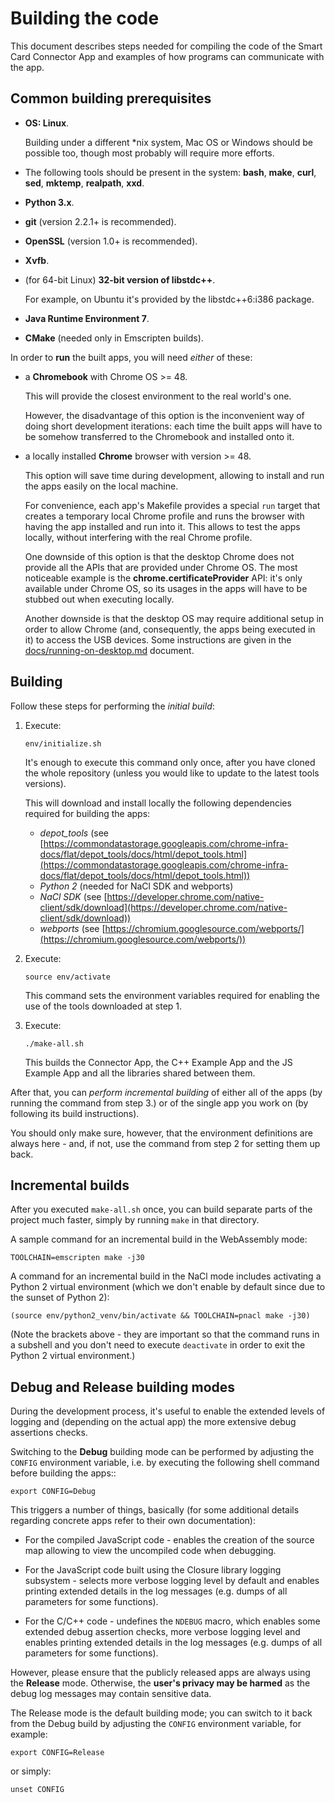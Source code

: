 # Building the code

This document describes steps needed for compiling the code of the Smart Card
Connector App and examples of how programs can communicate with the app.


## Common building prerequisites

* **OS: Linux**.

  Building under a different \*nix system, Mac OS or Windows should be possible
  too, though most probably will require more efforts.

* The following tools should be present in the system: **bash**, **make**,
  **curl**, **sed**, **mktemp**, **realpath**, **xxd**.

* **Python 3.x**.

* **git** (version 2.2.1+ is recommended).

* **OpenSSL** (version 1.0+ is recommended).

* **Xvfb**.

* (for 64-bit Linux) **32-bit version of libstdc++**.

  For example, on Ubuntu it's provided by the libstdc++6:i386 package.

* **Java Runtime Environment 7**.

* **CMake** (needed only in Emscripten builds).

In order to **run** the built apps, you will need *either* of these:

* a **Chromebook** with Chrome OS >= 48.

  This will provide the closest environment to the real world's one.

  However, the disadvantage of this option is the inconvenient way of doing
  short development iterations: each time the built apps will have to be somehow
  transferred to the Chromebook and installed onto it.

* a locally installed **Chrome** browser with version >= 48.

  This option will save time during development, allowing to install and run the
  apps easily on the local machine.

  For convenience, each app's Makefile provides a special `run` target that
  creates a temporary local Chrome profile and runs the browser with having the
  app installed and run into it. This allows to test the apps locally, without
  interfering with the real Chrome profile.

  One downside of this option is that the desktop Chrome does not provide all
  the APIs that are provided under Chrome OS. The most noticeable example is the
  **chrome.certificateProvider** API: it's only available under Chrome OS, so
  its usages in the apps will have to be stubbed out when executing locally.

  Another downside is that the desktop OS may require additional setup in order
  to allow Chrome (and, consequently, the apps being executed in it) to access
  the USB devices. Some instructions are given in the
  [docs/running-on-desktop.md](running-on-desktop.md) document.


## Building

Follow these steps for performing the *initial build*:

1. Execute:

   ```shell
   env/initialize.sh
   ```

   It's enough to execute this command only once, after you have cloned the
   whole repository (unless you would like to update to the latest tools
   versions).

   This will download and install locally the following dependencies required
   for building the apps:

   * *depot_tools* (see
     [https://commondatastorage.googleapis.com/chrome-infra-docs/flat/depot_tools/docs/html/depot_tools.html](https://commondatastorage.googleapis.com/chrome-infra-docs/flat/depot_tools/docs/html/depot_tools.html))
   * *Python 2* (needed for NaCl SDK and webports)
   * *NaCl SDK* (see
     [https://developer.chrome.com/native-client/sdk/download](https://developer.chrome.com/native-client/sdk/download))
   * *webports* (see
     [https://chromium.googlesource.com/webports/](https://chromium.googlesource.com/webports/))

2. Execute:

   ```shell
   source env/activate
   ```

   This command sets the environment variables required for enabling the use of
   the tools downloaded at step 1.

3. Execute:

   ```shell
   ./make-all.sh
   ```

   This builds the Connector App, the C++ Example App and the JS Example App and
   all the libraries shared between them.

After that, you can *perform incremental building* of either all of the apps (by
running the command from step 3.) or of the single app you work on (by following
its build instructions).

You should only make sure, however, that the environment definitions are always
here - and, if not, use the command from step 2 for setting them up back.


## Incremental builds

After you executed `make-all.sh` once, you can build separate parts of the
project much faster, simply by running `make` in that directory.

A sample command for an incremental build in the WebAssembly mode:

```shell
TOOLCHAIN=emscripten make -j30
````

A command for an incremental build in the NaCl mode includes activating a
Python 2 virtual environment (which we don't enable by default since due to the
sunset of Python 2):

```shell
(source env/python2_venv/bin/activate && TOOLCHAIN=pnacl make -j30)
````

(Note the brackets above - they are important so that the command runs in a
subshell and you don't need to execute `deactivate` in order to exit the
Python 2 virtual environment.)


## Debug and Release building modes

During the development process, it's useful to enable the extended levels of
logging and (depending on the actual app) the more extensive debug assertions
checks.

Switching to the **Debug** building mode can be performed by adjusting the
`CONFIG` environment variable, i.e. by executing the following shell command
before building the apps::

```shell
export CONFIG=Debug
```

This triggers a number of things, basically (for some additional details
regarding concrete apps refer to their own documentation):

* For the compiled JavaScript code - enables the creation of the source map
  allowing to view the uncompiled code when debugging.

* For the JavaScript code built using the Closure library logging subsystem -
  selects more verbose logging level by default and enables printing extended
  details in the log messages (e.g. dumps of all parameters for some functions).

* For the C/C++ code - undefines the `NDEBUG` macro, which enables some extended
  debug assertion checks, more verbose logging level and enables printing
  extended details in the log messages (e.g. dumps of all parameters for some
  functions).

However, please ensure that the publicly released apps are always using the
**Release** mode. Otherwise, the **user's privacy may be harmed** as the debug
log messages may contain sensitive data.

The Release mode is the default building mode; you can switch to it back from
the Debug build by adjusting the `CONFIG` environment variable, for example:

```shell
export CONFIG=Release
```

or simply:

```shell
unset CONFIG
```
